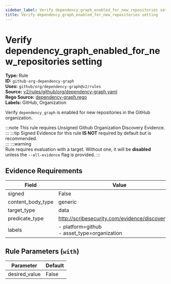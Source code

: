 ```yaml
---
sidebar_label: Verify dependency_graph_enabled_for_new_repositories setting
title: Verify dependency_graph_enabled_for_new_repositories setting
---  
```

# Verify dependency_graph_enabled_for_new_repositories setting  
**Type:** Rule  
**ID:** `github-org-dependency-graph`  
**Uses:** `github/org/dependency-graph@v2/rules`  
**Source:** [v2/rules/github/org/dependency-graph.yaml](https://github.com/scribe-public/sample-policies/blob/main/v2/rules/github/org/dependency-graph.yaml)  
**Rego Source:** [dependency-graph.rego](https://github.com/scribe-public/sample-policies/blob/main/v2/rules/github/org/dependency-graph.rego)  
**Labels:** GitHub, Organization  

Verify `dependency_graph` is enabled for new repositories in the GitHub organization.

:::note 
This rule requires Unsigned Github Organization Discovery Evidence.  
::: 
:::tip 
Signed Evidence for this rule **IS NOT** required by default but is recommended.  
::: 
:::warning  
Rule requires evaluation with a target. Without one, it will be **disabled** unless the `--all-evidence` flag is provided.
::: 

## Evidence Requirements  
| Field | Value |
|-------|-------|
| signed | False |
| content_body_type | generic |
| target_type | data |
| predicate_type | http://scribesecurity.com/evidence/discovery/v0.1 |
| labels | - platform=github<br/>- asset_type=organization |

## Rule Parameters (`with`)  
| Parameter | Default |
|-----------|---------|
| desired_value | False |
